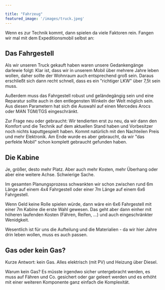 ```yaml
---

title: "Fahrzeug"
featured_image: '/images/truck.jpeg'
---
```

Wenn es zur Technik kommt, dann spielen da viele Faktoren rein. Fangen wir mal mit dem Expeditionsmobil selbst an:

## Das Fahrgestell

Als wir unseren Truck gekauft haben waren unsere Gedankengänge darlewie folgt: Klar ist, dass wir in unserem Mobil über mehrere Jahre leben wollen, daher sollte der Wohnraum auch entsprechend groß sein. Daraus erschließt sich dann recht schnell, dass es ein "richtiger LKW" über 7,5t sein muss. 

Außerdem muss das Fahrgestell robust und geländegängig sein und eine Reparatur sollte auch in den entlegensten Winkeln der Welt möglich sein. Aus diesen Parametern hat sich die Auswahl auf einen Mercedes Arocs oder MAN TGM/TGS eingeschränkt.

Zur Frage neu oder gebraucht: Wir tendierten erst zu neu, da wir dann den Komfort und die Technik auf dem aktuellen Stand haben und Vorbesitzer noch nichts kaputtgespielt haben. Kommt natürlich mit den Nachteilen Preis und mehr Elektronik. Am Ende wurde es aber gebraucht, da wir "das perfekte Mobil" schon komplett gebraucht gefunden haben.

## Die Kabine

Je, größer, desto mehr Platz. Aber auch mehr Kosten, mehr Überhang oder aber eine weitere Achse. Schwierige Sache.

Im gesamten Planungsprozess schwankten wir schon zwischen rund 6m Länge auf einem 4x4 Fahrgestell oder einer 7m Länge auf einem 6x6 Fahrgestell.

Wenn Geld keine Rolle spielen würde, dann wäre ein 6x6 Fahrgestell mit einer 7m Kabine die erste Wahl gewesen. Das geht aber dann einher mit höheren laufenden Kosten (Fähren, Reifen, ...) und auch eingeschränkter Wenidgkeit. 

Wesentlich ist für uns die Aufteilung und die Materialien - da wir hier Jahre drin leben wollen, muss es auch passen.

## Gas oder kein Gas?

Kurze Antwort: kein Gas. Alles elektrisch (mit PV) und Heizung über Diesel.

Warum kein Gas? Es müsste irgendwo sicher untergebracht werden, es muss auf Fähren und Co. gesichert oder gar geleert werden und es erhöht mit einer weiteren Komponente ganz einfach die Komplexität.